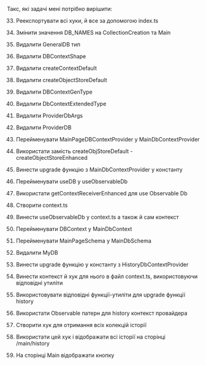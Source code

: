 Такс, які задачі мені потрібно вирішити:



33. Реекспортувати всі хуки, й все за допомогою index.ts

34. Змінити значення DB_NAMES на CollectionCreation та Main

35. Видалити GeneralDB тип

36. Видалити DBContextShape

37. Видалити createContextDefault

38. Видалити createObjectStoreDefault

39. Видалити DBContextGenType

40. Видалити DbContextExtendedType

41. Видалити ProviderDbArgs

42. Видалити ProviderDB

43. Перейменувати MainPageDBContextProvider у MainDbContextProvider

44. Використати замість createObjStoreDefault - createObjectStoreEnhanced

45. Винести upgrade функцію з MainDbContextProvider у константу

46. Перейменувати useDB у useObservableDb

47. Використати getContextReceiverEnhanced для use Observable Db

48. Створити context.ts

49. Винести useObservableDb у context.ts а також й сам контекст

50. Перейменувати DBContext у MainDbContext

51. Перейменувати MainPageSchema у MainDbSchema

52. Видалити MyDB

53. Винести upgrade функцію у константу з HistoryDbContextProvider

54. Винести контекст й хук для нього в файл context.ts, використовуючи відповідні утиліти

55. Використовувати відповідні функції-утиліти для upgrade функції history

56. Використати Observable патерн для history контекст провайдера

57. Створити хук для отримання всіх колекцій історії

58. Використати цей хук і відображати всі історії на сторінці /main/history

59. На сторінці Main відображати кнопку 
